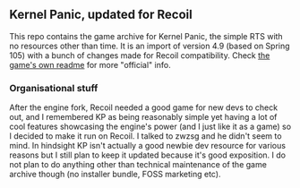 ## Kernel Panic, updated for Recoil

This repo contains the game archive for Kernel Panic, the simple RTS with no resources other than time.
It is an import of version 4.9 (based on Spring 105) with a bunch of changes made for Recoil compatibility.
Check [the game's own readme](Kernel_Panic_readme.txt) for more "official" info.

### Organisational stuff

After the engine fork, Recoil needed a good game for new devs to check out, and I remembered KP as being reasonably simple yet having a lot of cool features showcasing the engine's power (and I just like it as a game) so I decided to make it run on Recoil.
I talked to zwzsg and he didn't seem to mind.
In hindsight KP isn't actually a good newbie dev resource for various reasons but I still plan to keep it updated because it's good exposition.
I do not plan to do anything other than technical maintenance of the game archive though (no installer bundle, FOSS marketing etc).
